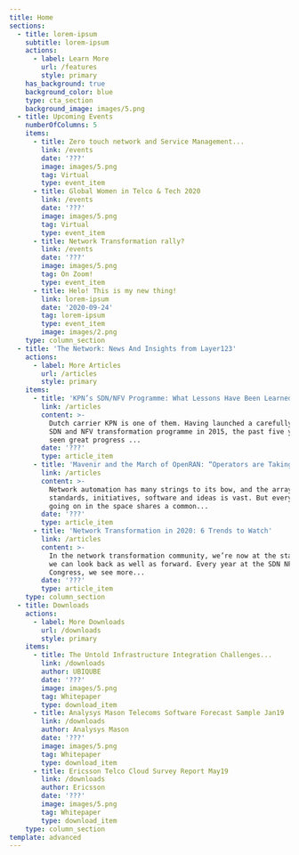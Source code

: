 ```yaml
---
title: Home
sections:
  - title: lorem-ipsum
    subtitle: lorem-ipsum
    actions:
      - label: Learn More
        url: /features
        style: primary
    has_background: true
    background_color: blue
    type: cta_section
    background_image: images/5.png
  - title: Upcoming Events
    numberOfColumns: 5
    items:
      - title: Zero touch network and Service Management...
        link: /events
        date: '???'
        image: images/5.png
        tag: Virtual
        type: event_item
      - title: Global Women in Telco & Tech 2020
        link: /events
        date: '???'
        image: images/5.png
        tag: Virtual
        type: event_item
      - title: Network Transformation rally?
        link: /events
        date: '???'
        image: images/5.png
        tag: On Zoom!
        type: event_item
      - title: Helo! This is my new thing!
        link: lorem-ipsum
        date: '2020-09-24'
        tag: lorem-ipsum
        type: event_item
        image: images/2.png
    type: column_section
  - title: 'The Network: News And Insights from Layer123'
    actions:
      - label: More Articles
        url: /articles
        style: primary
    items:
      - title: 'KPN’s SDN/NFV Programme: What Lessons Have Been Learned?'
        link: /articles
        content: >-
          Dutch carrier KPN is one of them. Having launched a carefully-planned
          SDN and NFV transformation programme in 2015, the past five years have
          seen great progress ...
        date: '???'
        type: article_item
      - title: 'Mavenir and the March of OpenRAN: “Operators are Taking...'
        link: /articles
        content: >-
          Network automation has many strings to its bow, and the array of
          standards, initiatives, software and ideas is vast. But everything
          going on in the space shares a common...
        date: '???'
        type: article_item
      - title: 'Network Transformation in 2020: 6 Trends to Watch'
        link: /articles
        content: >-
          In the network transformation community, we’re now at the stage where
          we can look back as well as forward. Every year at the SDN NFV World
          Congress, we see more...
        date: '???'
        type: article_item
    type: column_section
  - title: Downloads
    actions:
      - label: More Downloads
        url: /downloads
        style: primary
    items:
      - title: The Untold Infrastructure Integration Challenges...
        link: /downloads
        author: UBIQUBE
        date: '???'
        image: images/5.png
        tag: Whitepaper
        type: download_item
      - title: Analysys Mason Telecoms Software Forecast Sample Jan19
        link: /downloads
        author: Analysys Mason
        date: '???'
        image: images/5.png
        tag: Whitepaper
        type: download_item
      - title: Ericsson Telco Cloud Survey Report May19
        link: /downloads
        author: Ericsson
        date: '???'
        image: images/5.png
        tag: Whitepaper
        type: download_item
    type: column_section
template: advanced
---
```

